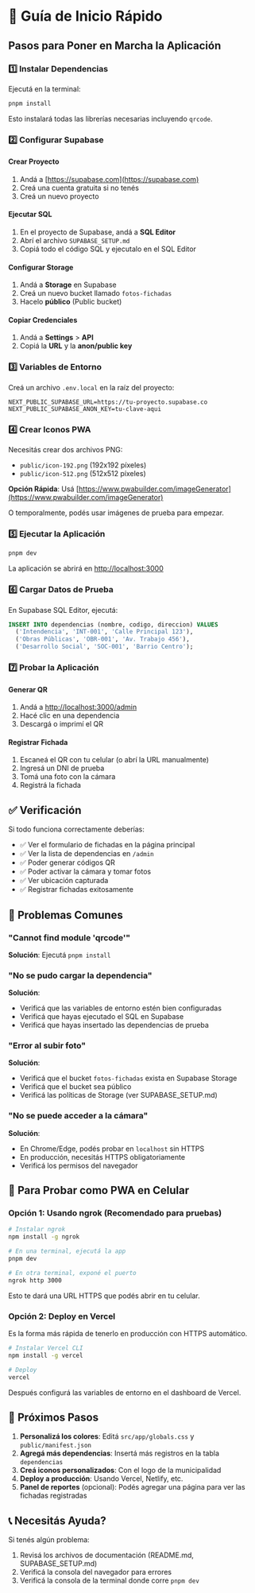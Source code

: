 # 🚀 Guía de Inicio Rápido

## Pasos para Poner en Marcha la Aplicación

### 1️⃣ Instalar Dependencias

Ejecutá en la terminal:

```bash
pnpm install
```

Esto instalará todas las librerías necesarias incluyendo `qrcode`.

### 2️⃣ Configurar Supabase

#### Crear Proyecto
1. Andá a [https://supabase.com](https://supabase.com)
2. Creá una cuenta gratuita si no tenés
3. Creá un nuevo proyecto

#### Ejecutar SQL
1. En el proyecto de Supabase, andá a **SQL Editor**
2. Abrí el archivo `SUPABASE_SETUP.md`
3. Copiá todo el código SQL y ejecutalo en el SQL Editor

#### Configurar Storage
1. Andá a **Storage** en Supabase
2. Creá un nuevo bucket llamado `fotos-fichadas`
3. Hacelo **público** (Public bucket)

#### Copiar Credenciales
1. Andá a **Settings** > **API**
2. Copiá la **URL** y la **anon/public key**

### 3️⃣ Variables de Entorno

Creá un archivo `.env.local` en la raíz del proyecto:

```env
NEXT_PUBLIC_SUPABASE_URL=https://tu-proyecto.supabase.co
NEXT_PUBLIC_SUPABASE_ANON_KEY=tu-clave-aqui
```

### 4️⃣ Crear Iconos PWA

Necesitás crear dos archivos PNG:
- `public/icon-192.png` (192x192 píxeles)
- `public/icon-512.png` (512x512 píxeles)

**Opción Rápida**: Usá [https://www.pwabuilder.com/imageGenerator](https://www.pwabuilder.com/imageGenerator)

O temporalmente, podés usar imágenes de prueba para empezar.

### 5️⃣ Ejecutar la Aplicación

```bash
pnpm dev
```

La aplicación se abrirá en [http://localhost:3000](http://localhost:3000)

### 6️⃣ Cargar Datos de Prueba

En Supabase SQL Editor, ejecutá:

```sql
INSERT INTO dependencias (nombre, codigo, direccion) VALUES
  ('Intendencia', 'INT-001', 'Calle Principal 123'),
  ('Obras Públicas', 'OBR-001', 'Av. Trabajo 456'),
  ('Desarrollo Social', 'SOC-001', 'Barrio Centro');
```

### 7️⃣ Probar la Aplicación

#### Generar QR
1. Andá a [http://localhost:3000/admin](http://localhost:3000/admin)
2. Hacé clic en una dependencia
3. Descargá o imprimí el QR

#### Registrar Fichada
1. Escaneá el QR con tu celular (o abrí la URL manualmente)
2. Ingresá un DNI de prueba
3. Tomá una foto con la cámara
4. Registrá la fichada

## ✅ Verificación

Si todo funciona correctamente deberías:
- ✅ Ver el formulario de fichadas en la página principal
- ✅ Ver la lista de dependencias en `/admin`
- ✅ Poder generar códigos QR
- ✅ Poder activar la cámara y tomar fotos
- ✅ Ver ubicación capturada
- ✅ Registrar fichadas exitosamente

## 🐛 Problemas Comunes

### "Cannot find module 'qrcode'"
**Solución**: Ejecutá `pnpm install`

### "No se pudo cargar la dependencia"
**Solución**: 
- Verificá que las variables de entorno estén bien configuradas
- Verificá que hayas ejecutado el SQL en Supabase
- Verificá que hayas insertado las dependencias de prueba

### "Error al subir foto"
**Solución**:
- Verificá que el bucket `fotos-fichadas` exista en Supabase Storage
- Verificá que el bucket sea público
- Verificá las políticas de Storage (ver SUPABASE_SETUP.md)

### "No se puede acceder a la cámara"
**Solución**:
- En Chrome/Edge, podés probar en `localhost` sin HTTPS
- En producción, necesitás HTTPS obligatoriamente
- Verificá los permisos del navegador

## 📱 Para Probar como PWA en Celular

### Opción 1: Usando ngrok (Recomendado para pruebas)

```bash
# Instalar ngrok
npm install -g ngrok

# En una terminal, ejecutá la app
pnpm dev

# En otra terminal, exponé el puerto
ngrok http 3000
```

Esto te dará una URL HTTPS que podés abrir en tu celular.

### Opción 2: Deploy en Vercel

Es la forma más rápida de tenerlo en producción con HTTPS automático.

```bash
# Instalar Vercel CLI
npm install -g vercel

# Deploy
vercel
```

Después configurá las variables de entorno en el dashboard de Vercel.

## 🎯 Próximos Pasos

1. **Personalizá los colores**: Editá `src/app/globals.css` y `public/manifest.json`
2. **Agregá más dependencias**: Insertá más registros en la tabla `dependencias`
3. **Creá iconos personalizados**: Con el logo de la municipalidad
4. **Deploy a producción**: Usando Vercel, Netlify, etc.
5. **Panel de reportes** (opcional): Podés agregar una página para ver las fichadas registradas

## 📞 Necesitás Ayuda?

Si tenés algún problema:
1. Revisá los archivos de documentación (README.md, SUPABASE_SETUP.md)
2. Verificá la consola del navegador para errores
3. Verificá la consola de la terminal donde corre `pnpm dev`
